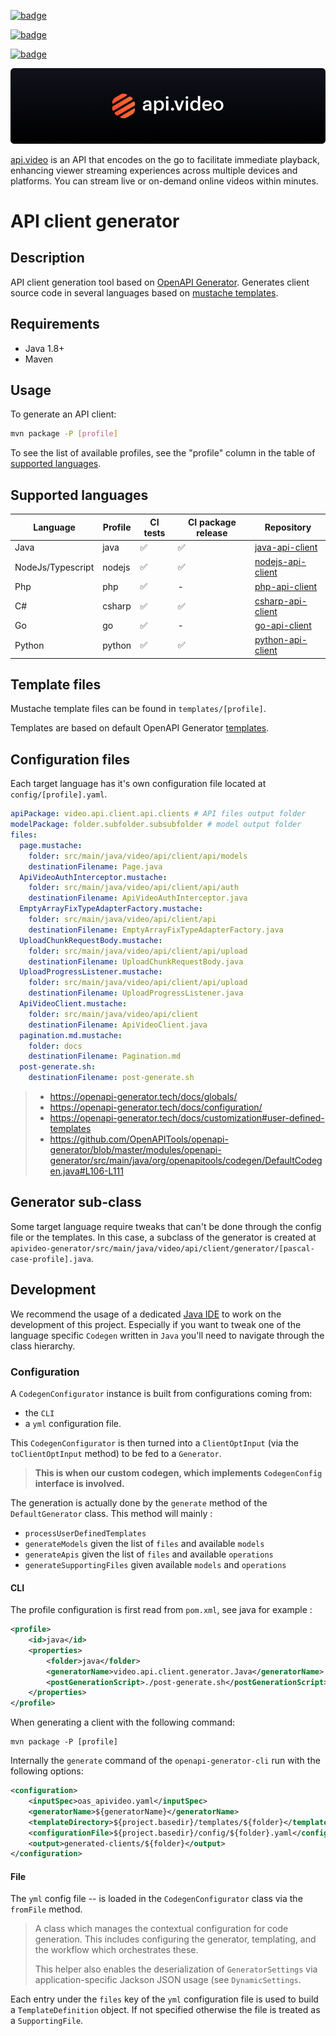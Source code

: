 [![badge](https://img.shields.io/twitter/follow/api_video?style=social)](https://twitter.com/intent/follow?screen_name=api_video)

[![badge](https://img.shields.io/github/stars/apivideo/api-client-generator?style=social)](https://github.com/apivideo/api-client-generator)

[![badge](https://img.shields.io/discourse/topics?server=https%3A%2F%2Fcommunity.api.video)](https://community.api.video)

![](https://github.com/apivideo/API_OAS_file/blob/master/apivideo_banner.png)

[api.video](https://api.video) is an API that encodes on the go to facilitate immediate playback, enhancing viewer streaming experiences across multiple devices and platforms. You can stream live or on-demand online videos within minutes.

# API client generator

## Description

API client generation tool based on [OpenAPI Generator](https://github.com/OpenAPITools/openapi-generator). Generates client source code in several languages based on [mustache templates](https://mustache.github.io/).

## Requirements

- Java 1.8+
- Maven

## Usage

To generate an API client:

```sh
mvn package -P [profile]
```

To see the list of available profiles, see the "profile" column in the table of [supported languages](#supported-languages). 

<a name="supported-languages"></a>
## Supported languages

| Language | Profile | CI tests | CI package release | Repository |
| ------- | ------ | ---- | ---- | ---- |
| Java    |  java      | :white_check_mark:  | :white_check_mark: | [java-api-client](https://github.com/apivideo/java-api-client) |
| NodeJs/Typescript        | nodejs        | :white_check_mark:  | :white_check_mark: | [nodejs-api-client](https://github.com/apivideo/nodejs-api-client) |
| Php | php | :white_check_mark:  | - | [php-api-client](https://github.com/apivideo/php-api-client) |
| C# | csharp | :white_check_mark:  | :white_check_mark: | [csharp-api-client](https://github.com/apivideo/csharp-api-client) |
| Go | go | :white_check_mark:  | - |  [go-api-client](https://github.com/apivideo/go-api-client) |
| Python | python | :white_check_mark:  | :white_check_mark: | [python-api-client](https://github.com/apivideo/python-api-client) |

## Template files

Mustache template files can be found in `templates/[profile]`.

Templates are based on default OpenAPI Generator [templates](https://github.com/OpenAPITools/openapi-generator/tree/master/modules/openapi-generator/src/main/resources).

## Configuration files  

Each target language has it's own configuration file located at `config/[profile].yaml`.

```yml
apiPackage: video.api.client.api.clients # API files output folder
modelPackage: folder.subfolder.subsubfolder # model output folder
files:
  page.mustache:
    folder: src/main/java/video/api/client/api/models
    destinationFilename: Page.java
  ApiVideoAuthInterceptor.mustache:
    folder: src/main/java/video/api/client/api/auth
    destinationFilename: ApiVideoAuthInterceptor.java
  EmptyArrayFixTypeAdapterFactory.mustache:
    folder: src/main/java/video/api/client/api
    destinationFilename: EmptyArrayFixTypeAdapterFactory.java
  UploadChunkRequestBody.mustache:
    folder: src/main/java/video/api/client/api/upload
    destinationFilename: UploadChunkRequestBody.java
  UploadProgressListener.mustache:
    folder: src/main/java/video/api/client/api/upload
    destinationFilename: UploadProgressListener.java
  ApiVideoClient.mustache:
    folder: src/main/java/video/api/client
    destinationFilename: ApiVideoClient.java
  pagination.md.mustache:
    folder: docs
    destinationFilename: Pagination.md
  post-generate.sh:
    destinationFilename: post-generate.sh
```

> - https://openapi-generator.tech/docs/globals/
> - https://openapi-generator.tech/docs/configuration/
> - https://openapi-generator.tech/docs/customization#user-defined-templates
> - https://github.com/OpenAPITools/openapi-generator/blob/master/modules/openapi-generator/src/main/java/org/openapitools/codegen/DefaultCodegen.java#L106-L111


## Generator sub-class

Some target language require tweaks that can't be done through the config file or the templates. In this case, a subclass of the generator is created at `apivideo-generator/src/main/java/video/api/client/generator/[pascal-case-profile].java`.  

## Development

We recommend the usage of a dedicated [Java IDE](https://en.wikipedia.org/wiki/Comparison_of_integrated_development_environments#Java) to work on the development of this project.
Especially if you want to tweak one of the language specific `Codegen` written in `Java` you'll need to navigate through the class hierarchy.

### Configuration

A `CodegenConfigurator` instance is built from configurations coming from:
  - the `CLI`
  - a `yml` configuration file.

This `CodegenConfigurator` is then turned into a `ClientOptInput` (via the `toClientOptInput` method) to be fed to a `Generator`.
> __This is when our custom codegen, which implements `CodegenConfig` interface is involved.__

The generation is actually done by the `generate` method of the `DefaultGenerator` class.
This method will mainly :
- `processUserDefinedTemplates`
- `generateModels` given the list of `files` and available `models`
- `generateApis` given the list of `files` and available `operations`
- `generateSupportingFiles` given available `models` and `operations`

#### CLI

The profile configuration is first read from `pom.xml`, see java for example :
```xml
<profile>
    <id>java</id>
    <properties>
        <folder>java</folder>
        <generatorName>video.api.client.generator.Java</generatorName>
        <postGenerationScript>./post-generate.sh</postGenerationScript>
    </properties>
</profile>
```

When generating a client with the following command:
```
mvn package -P [profile]
```

Internally the `generate` command of the `openapi-generator-cli` run with the following options:
```xml
<configuration>
    <inputSpec>oas_apivideo.yaml</inputSpec>
    <generatorName>${generatorName}</generatorName>
    <templateDirectory>${project.basedir}/templates/${folder}</templateDirectory>
    <configurationFile>${project.basedir}/config/${folder}.yaml</configurationFile>
    <output>generated-clients/${folder}</output>
</configuration>
```

#### File

The `yml` config file -- is loaded in the `CodegenConfigurator` class via the `fromFile` method.
> A class which manages the contextual configuration for code generation. 
> This includes configuring the generator, templating, and the workflow which orchestrates these. 
> 
> This helper also enables the deserialization of `GeneratorSettings` via application-specific Jackson JSON usage (see `DynamicSettings`.

Each entry under the `files` key of the `yml` configuration file is used to build a `TemplateDefinition` object.
If not specified otherwise the file is treated as a `SupportingFile`.
